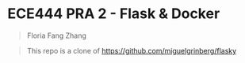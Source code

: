 # ECE444 PRA 2 - Flask & Docker
> Floria Fang Zhang

> This repo is a clone of https://github.com/miguelgrinberg/flasky 
